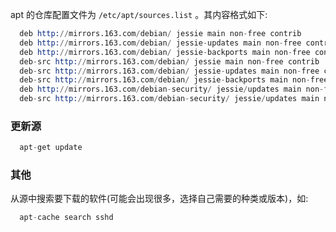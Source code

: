 
apt 的仓库配置文件为 `/etc/apt/sources.list` 。其内容格式如下:
```s
  deb http://mirrors.163.com/debian/ jessie main non-free contrib
  deb http://mirrors.163.com/debian/ jessie-updates main non-free contrib
  deb http://mirrors.163.com/debian/ jessie-backports main non-free contrib
  deb-src http://mirrors.163.com/debian/ jessie main non-free contrib
  deb-src http://mirrors.163.com/debian/ jessie-updates main non-free contrib
  deb-src http://mirrors.163.com/debian/ jessie-backports main non-free contrib
  deb http://mirrors.163.com/debian-security/ jessie/updates main non-free contrib
  deb-src http://mirrors.163.com/debian-security/ jessie/updates main non-free contrib
```


### 更新源

```s
  apt-get update
```


### 其他

从源中搜索要下载的软件(可能会出现很多，选择自己需要的种类或版本)，如:

```s
  apt-cache search sshd
```
